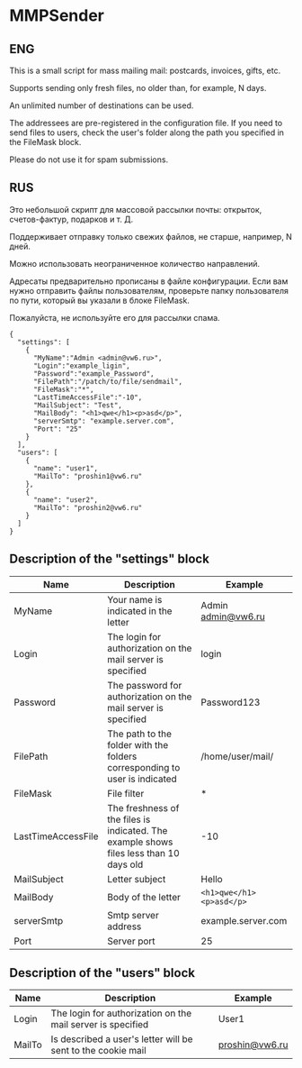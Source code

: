 # MMPSender

## ENG

This is a small script for mass mailing mail: postcards, invoices, gifts, etc.

Supports sending only fresh files, no older than, for example, N days.

An unlimited number of destinations can be used.

The addressees are pre-registered in the configuration file. If you need to send files to users, check the user's folder along the path you specified in the FileMask block.

Please do not use it for spam submissions.

## RUS

Это небольшой скрипт для массовой рассылки почты: открыток, счетов-фактур, подарков и т. Д.

Поддерживает отправку только свежих файлов, не старше, например, N дней.

Можно использовать неограниченное количество направлений.

Адресаты предварительно прописаны в файле конфигурации. Если вам нужно отправить файлы пользователям, проверьте папку пользователя по пути, который вы указали в блоке FileMask.

Пожалуйста, не используйте его для рассылки спама.

```
{
  "settings": [
    {
      "MyName":"Admin <admin@vw6.ru>",
      "Login":"example_ligin", 
      "Password":"example_Password",
      "FilePath":"/patch/to/file/sendmail",
      "FileMask":"*",
      "LastTimeAccessFile":"-10",
      "MailSubject": "Test",
      "MailBody": "<h1>qwe</h1><p>asd</p>",
      "serverSmtp": "example.server.com",
      "Port": "25"
    }
  ],
  "users": [
    {
      "name": "user1",
      "MailTo": "proshin1@vw6.ru"
    },
    {
      "name": "user2",
      "MailTo": "proshin2@vw6.ru"
    }
  ]
}
```
## Description of the "settings" block

Name                | Description                                                                             | Example                 | 
---                 | ---                                                                                     | ---                     |
MyName              | Your name is indicated in the letter                                                    | Admin <admin@vw6.ru>    |
Login               | The login for authorization on the mail server is specified                             | login                   |
Password            | The password for authorization on the mail server is specified                          | Password123             |
FilePath            | The path to the folder with the folders corresponding to user is indicated              | /home/user/mail/        |
FileMask            | File filter                                                                             | *                       |
LastTimeAccessFile  | The freshness of the files is indicated. The example shows files less than 10 days old  | -10                     |
MailSubject         | Letter subject                                                                          | Hello                   |
MailBody            | Body of the letter                                                                      | `<h1>qwe</h1><p>asd</p>`|
serverSmtp          | Smtp server address                                                                     | example.server.com      |
Port                | Server port                                                                             | 25                      |

## Description of the "users" block

Name                | Description                                                                             | Example                 | 
---                 | ---                                                                                     | ---                     |
Login               | The login for authorization on the mail server is specified                             | User1                   |
MailTo              | Is described a user's letter will be sent to the cookie mail                            | proshin@vw6.ru          |










